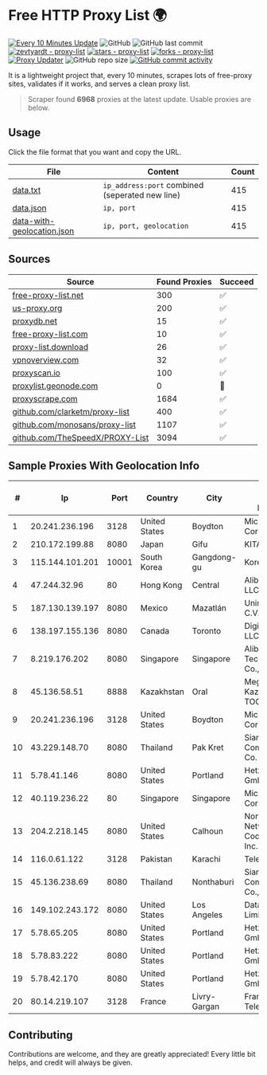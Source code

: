 
# Free HTTP Proxy List 🌍

[![Every 10 Minutes Update](https://github.com/mertguvencli/http-proxy-list/actions/workflows/main.yml/badge.svg?branch=main)](https://github.com/mertguvencli/http-proxy-list/actions/workflows/main.yml)
![GitHub](https://img.shields.io/github/license/mertguvencli/http-proxy-list)
![GitHub last commit](https://img.shields.io/github/last-commit/mertguvencli/http-proxy-list)
[![zevtyardt - proxy-list](https://img.shields.io/static/v1?label=zevtyardt&message=proxy-list&color=blue&logo=github)](https://github.com/zevtyardt/proxy-list "Go to GitHub repo")
[![stars - proxy-list](https://img.shields.io/github/stars/zevtyardt/proxy-list?style=social)](https://github.com/zevtyardt/proxy-list)
[![forks - proxy-list](https://img.shields.io/github/forks/zevtyardt/proxy-list?style=social)](https://github.com/zevtyardt/proxy-list)
[![Proxy Updater](https://github.com/zevtyardt/proxy-list/workflows/Proxy%20Updater/badge.svg)](https://github.com/zevtyardt/proxy-list/actions?query=workflow:"Proxy+Updater")
![GitHub repo size](https://img.shields.io/github/repo-size/zevtyardt/proxy-list)
[![GitHub commit activity](https://img.shields.io/github/commit-activity/m/zevtyardt/proxy-list?logo=commits)](https://github.com/zevtyardt/proxy-list/commits/main)

It is a lightweight project that, every 10 minutes, scrapes lots of free-proxy sites, validates if it works, and serves a clean proxy list.

> Scraper found **6968** proxies at the latest update. Usable proxies are below.

## Usage

Click the file format that you want and copy the URL.

|File|Content|Count|
|----|-------|-----|
|[data.txt](https://raw.githubusercontent.com/mertguvencli/http-proxy-list/main/proxy-list/data.txt)|`ip_address:port` combined (seperated new line)|415|
|[data.json](https://raw.githubusercontent.com/mertguvencli/http-proxy-list/main/proxy-list/data.json)|`ip, port`|415|
|[data-with-geolocation.json](https://raw.githubusercontent.com/mertguvencli/http-proxy-list/main/proxy-list/data-with-geolocation.json)|`ip, port, geolocation`|415|

## Sources

|Source|Found Proxies|Succeed|
|------|-------------|-------|
|[free-proxy-list.net](https://free-proxy-list.net)|300|✅|
|[us-proxy.org](https://www.us-proxy.org)|200|✅|
|[proxydb.net](http://proxydb.net)|15|✅|
|[free-proxy-list.com](https://free-proxy-list.com/?page=&port=&type%5B%5D=http&type%5B%5D=https&up_time=0&search=Search)|10|✅|
|[proxy-list.download](https://www.proxy-list.download/HTTP)|26|✅|
|[vpnoverview.com](https://vpnoverview.com/privacy/anonymous-browsing/free-proxy-servers)|32|✅|
|[proxyscan.io](https://www.proxyscan.io)|100|✅|
|[proxylist.geonode.com](https://proxylist.geonode.com/api/proxy-list?limit=300&page=1&sort_by=lastChecked&sort_type=desc&protocols=http,https)|0|🚫|
|[proxyscrape.com](https://api.proxyscrape.com/v2/?request=displayproxies&protocol=http&timeout=10000&country=all&ssl=all&anonymity=all)|1684|✅|
|[github.com/clarketm/proxy-list](https://raw.githubusercontent.com/clarketm/proxy-list/master/proxy-list-raw.txt)|400|✅|
|[github.com/monosans/proxy-list](https://raw.githubusercontent.com/monosans/proxy-list/main/proxies/http.txt)|1107|✅|
|[github.com/TheSpeedX/PROXY-List](https://raw.githubusercontent.com/TheSpeedX/PROXY-List/master/http.txt)|3094|✅|


## Sample Proxies With Geolocation Info

|#|Ip|Port|Country|City|Internet Service Provider|
|-|--|----|-------|----|-------------------------|
|1|20.241.236.196|3128|United States|Boydton|Microsoft Corporation|
|2|210.172.199.88|8080|Japan|Gifu|KITAGATA|
|3|115.144.101.201|10001|South Korea|Gangdong-gu|Korea Telecom|
|4|47.244.32.96|80|Hong Kong|Central|Alibaba.com LLC|
|5|187.130.139.197|8080|Mexico|Mazatlán|Uninet S.A. de C.V.|
|6|138.197.155.136|8080|Canada|Toronto|DigitalOcean, LLC|
|7|8.219.176.202|8080|Singapore|Singapore|Alibaba (US) Technology Co., Ltd.|
|8|45.136.58.51|8888|Kazakhstan|Oral|Megahost Kazakhstan TOO|
|9|20.241.236.196|3128|United States|Boydton|Microsoft Corporation|
|10|43.229.148.70|8080|Thailand|Pak Kret|Siamdata Communication Co.|
|11|5.78.41.146|8080|United States|Portland|Hetzner Online GmbH|
|12|40.119.236.22|80|Singapore|Singapore|Microsoft Corporation|
|13|204.2.218.145|8080|United States|Calhoun|North Georgia Network Cooperative, Inc.|
|14|116.0.61.122|3128|Pakistan|Karachi|Telecard|
|15|45.136.238.69|8080|Thailand|Nonthaburi|Siamdata Communication Co., ltd.|
|16|149.102.243.172|8080|United States|Los Angeles|Datacamp Limited|
|17|5.78.65.205|8080|United States|Portland|Hetzner Online GmbH|
|18|5.78.83.222|8080|United States|Portland|Hetzner Online GmbH|
|19|5.78.42.170|8080|United States|Portland|Hetzner Online GmbH|
|20|80.14.219.107|3128|France|Livry-Gargan|France Telecom|



## Contributing

Contributions are welcome, and they are greatly appreciated! Every
little bit helps, and credit will always be given.

